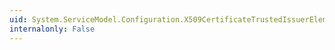 ```yaml
---
uid: System.ServiceModel.Configuration.X509CertificateTrustedIssuerElement.StoreLocation
internalonly: False
---
```

